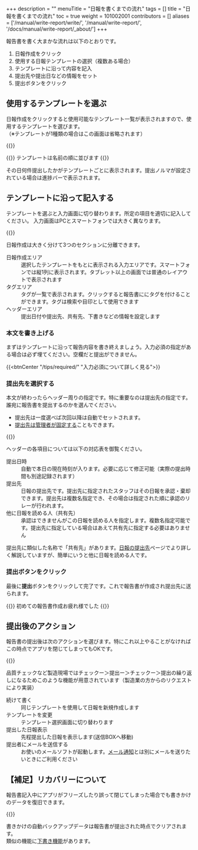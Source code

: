 +++
description = ""
menuTitle = "日報を書くまでの流れ"
tags = []
title = "日報を書くまでの流れ"
toc = true
weight = 101002001
contributors = []
aliases = ['/manual/write-report/write/', '/manual/write-report/', '/docs/manual/write-report/_about/']
+++

報告書を書く大まかな流れは以下のとおりです。

1. 日報作成をクリック
1. 使用する日報テンプレートの選択（複数ある場合）
1. テンプレートに沿って内容を記入
1. 提出先や提出日などの情報をセット
1. 提出ボタンをクリック


## 使用するテンプレートを選ぶ

日報作成をクリックすると使用可能なテンプレート一覧が表示されますので、使用するテンプレートを選びます。  
（※テンプレートが1種類の場合はこの画面は省略されます）

{{<appscreen filename="report-template-select" title="「日報作成」をクリックするとテンプレートの選択画面が表示されます。"  >}}

{{<alice pos="right" icon="here">}}
テンプレートは名前の順に並びます
{{</alice>}}

その日何件提出したかがテンプレートごとに表示されます。提出ノルマが設定されている場合は進捗バーで表示されます。

## テンプレートに沿って記入する

テンプレートを選ぶと入力画面に切り替わります。所定の項目を適切に記入してください。
入力画面はPCとスマートフォンでは大きく異なります。

{{<appscreen filename="write-report" title="選んだテンプレートをもとに日報画面が表示。左はiPad・右はiPhoneで開いた例。見た目が違いますが項目は同じであることが確認できます。必要事項を記入して日報を書き上げます"  >}}

日報作成は大きく分けて3つのセクションに分離できます。

<dl>
<dt>日報作成エリア</dt>
<dd>選択したテンプレートをもとに表示される入力エリアです。スマートフォンでは縦1列に表示されます。タブレット以上の画面では普通のレイアウトで表示されます</dd>
<dt>タグエリア</dt>
<dd>タグが一覧で表示されます。クリックすると報告書ににタグを付けることができます。タグは検索や目印として使用できます</dd>
<dt>ヘッダーエリア</dt>
<dd>提出日付や提出先、共有先、下書きなどの情報を設定します</dd>
</dl>

### 本文を書き上げる

まずはテンプレートに沿って報告内容を書き終えましょう。入力必須の指定がある場合は必ず埋てください。空欄だと提出ができません。

{{<btnCenter "/tips/required/" "入力必須について詳しく見る">}}

### 提出先を選択する

本文が終わったらヘッダー周りの指定です。特に重要なのは提出先の指定です。誰宛に報告書を提出するのかを選んでください。  

- 提出先は一度選べば次回以降は自動でセットされます。
- [提出先は管理者が固定する](/docs/manual/initial-setting/advanced-setting/dist/)こともできます。

{{<appscreen filename="report-header" title="日報の提出日・提出先といったヘッダ情報を入力する"  >}}

ヘッダーの各項目については以下の対応表を御覧ください。
<dl>
<dt>提出日時</dt>
<dd>自動で本日の現在時刻が入ります。必要に応じて修正可能（実際の提出時間も別途記録されます）</dd>
<dt>提出先</dt>
<dd>日報の提出先です。提出先に指定されたスタッフはその日報を承認・棄却できます。提出先は複数名指定でき、その場合は指定された順に承認のリレーが行われます。</dd>
<dt>他に日報を読める人（共有先）</dt>
<dd>承認はできませんがこの日報を読める人を指定します。複数名指定可能です。提出先に指定している場合はあえて共有先に指定する必要はありません</dd>
</dl>

提出先に類似した名称で「共有先」があります。[日報の提出先](/docs/manual/write-report/dist/)ページでより詳しく解説していますが、簡単にいうと他に日報を読める人です。

### 提出ボタンをクリック

最後に**提出**ボタンをクリックして完了です。これで報告書が作成され提出先に送られます。

{{<alice pos="right" icon="ok">}}
初めての報告書作成お疲れ様でした
{{</alice>}}

## 提出後のアクション

報告書の提出後は次のアクションを選びます。特にこれ以上やることがなければこの時点でアプリを閉じてしまってもOKです。

{{<appscreen filename="writed-report" title="日報提出後に次の操作を選ぶ画面が表示されます"  >}}

品質チェックなど製造現場ではチェックー＞提出ー＞チェックー＞提出の繰り返しになるためこのような機能が用意されています（製造業の方からのリクエストにより実装）


<dl>
<dt>続けて書く</dt>
<dd>同じテンプレートを使用して日報を新規作成します</dd>
<dt>テンプレートを変更</dt>
<dd>テンプレート選択画面に切り替わります</dd>
<dt>提出した日報表示</dt>
<dd>先程提出した日報を表示します(送信BOXへ移動)</dd>
<dt>提出者にメールを送信する</dt>
<dd>お使いのメールソフトが起動します。<a href="/docs/manual/notice/email/">メール通知</a>とは別にメールを送りたいときにご利用ください</dd>
</dl>


## 【補足】リカバリーについて

報告書記入中にアプリがフリーズしたり誤って閉じてしまった場合でも書きかけのデータを復旧できます。

{{<appscreen filename="recovery-report" title="記入途中のデータが検知されると復元確認のメッセージが表示されます。"  >}}

書きかけの自動バックアップデータは報告書が提出された時点でクリアされます。  
類似の機能に[下書き機能](/docs/manual/write-report/draft/)があります。
